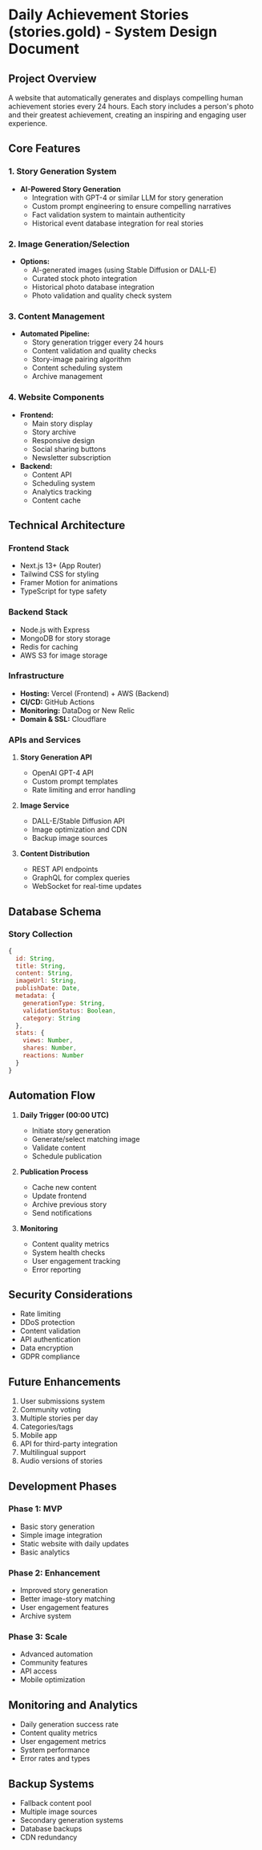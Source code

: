 # Daily Achievement Stories (stories.gold) - System Design Document

## Project Overview
A website that automatically generates and displays compelling human achievement stories every 24 hours. Each story includes a person's photo and their greatest achievement, creating an inspiring and engaging user experience.

## Core Features

### 1. Story Generation System
- **AI-Powered Story Generation**
  - Integration with GPT-4 or similar LLM for story generation
  - Custom prompt engineering to ensure compelling narratives
  - Fact validation system to maintain authenticity
  - Historical event database integration for real stories

### 2. Image Generation/Selection
- **Options:**
  - AI-generated images (using Stable Diffusion or DALL-E)
  - Curated stock photo integration
  - Historical photo database integration
  - Photo validation and quality check system

### 3. Content Management
- **Automated Pipeline:**
  - Story generation trigger every 24 hours
  - Content validation and quality checks
  - Story-image pairing algorithm
  - Content scheduling system
  - Archive management

### 4. Website Components
- **Frontend:**
  - Main story display
  - Story archive
  - Responsive design
  - Social sharing buttons
  - Newsletter subscription
- **Backend:**
  - Content API
  - Scheduling system
  - Analytics tracking
  - Content cache

## Technical Architecture

### Frontend Stack
- Next.js 13+ (App Router)
- Tailwind CSS for styling
- Framer Motion for animations
- TypeScript for type safety

### Backend Stack
- Node.js with Express
- MongoDB for story storage
- Redis for caching
- AWS S3 for image storage

### Infrastructure
- **Hosting:** Vercel (Frontend) + AWS (Backend)
- **CI/CD:** GitHub Actions
- **Monitoring:** DataDog or New Relic
- **Domain & SSL:** Cloudflare

### APIs and Services
1. **Story Generation API**
   - OpenAI GPT-4 API
   - Custom prompt templates
   - Rate limiting and error handling

2. **Image Service**
   - DALL-E/Stable Diffusion API
   - Image optimization and CDN
   - Backup image sources

3. **Content Distribution**
   - REST API endpoints
   - GraphQL for complex queries
   - WebSocket for real-time updates

## Database Schema

### Story Collection
```javascript
{
  id: String,
  title: String,
  content: String,
  imageUrl: String,
  publishDate: Date,
  metadata: {
    generationType: String,
    validationStatus: Boolean,
    category: String
  },
  stats: {
    views: Number,
    shares: Number,
    reactions: Number
  }
}
```

## Automation Flow
1. **Daily Trigger (00:00 UTC)**
   - Initiate story generation
   - Generate/select matching image
   - Validate content
   - Schedule publication

2. **Publication Process**
   - Cache new content
   - Update frontend
   - Archive previous story
   - Send notifications

3. **Monitoring**
   - Content quality metrics
   - System health checks
   - User engagement tracking
   - Error reporting

## Security Considerations
- Rate limiting
- DDoS protection
- Content validation
- API authentication
- Data encryption
- GDPR compliance

## Future Enhancements
1. User submissions system
2. Community voting
3. Multiple stories per day
4. Categories/tags
5. Mobile app
6. API for third-party integration
7. Multilingual support
8. Audio versions of stories

## Development Phases

### Phase 1: MVP
- Basic story generation
- Simple image integration
- Static website with daily updates
- Basic analytics

### Phase 2: Enhancement
- Improved story generation
- Better image-story matching
- User engagement features
- Archive system

### Phase 3: Scale
- Advanced automation
- Community features
- API access
- Mobile optimization

## Monitoring and Analytics
- Daily generation success rate
- Content quality metrics
- User engagement metrics
- System performance
- Error rates and types

## Backup Systems
- Fallback content pool
- Multiple image sources
- Secondary generation systems
- Database backups
- CDN redundancy